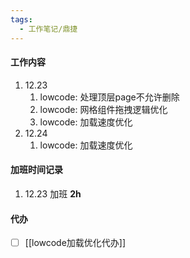 ```yaml
---
tags:
  - 工作笔记/鼎捷
---
```

#### 工作内容
1. 12.23
	1. lowcode: 处理顶层page不允许删除
	2. lowcode: 网格组件拖拽逻辑优化
	3. lowcode: 加载速度优化
2. 12.24
	1. lowcode: 加载速度优化

#### 加班时间记录
 1. 12.23 加班 **2h**
#### 代办
- [ ] [[lowcode加载优化代办]]